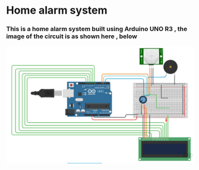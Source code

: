 <h1>Home alarm system</h1>
<h3>This is a home alarm system built using Arduino UNO R3 , the image of the circuit is as shown here , below </h3>
<img src="arduino home alarm system.png"/>
